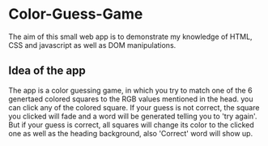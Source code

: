 # Color-Guess-Game

The aim of this small web app is to demonstrate my knowledge of HTML, CSS and javascript as well as DOM manipulations.

## Idea of the app

The app is a color guessing game, in which you try to match one of the 6 genertaed colored squares to the RGB values mentioned in the head. you can click any of the colored square. If your guess is not correct, the square you clicked will fade and a word will be generated telling you to 'try again'. But if your guess is correct, all squares will change its color to the clicked one as well as the heading background, also 'Correct' word will show up. 
